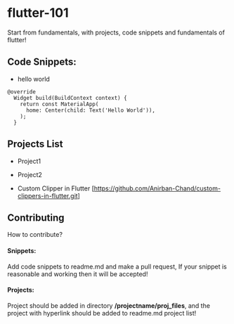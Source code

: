 # flutter-101
Start from fundamentals, with projects, code snippets and fundamentals of flutter!

## Code Snippets:
- hello world
```
@override
  Widget build(BuildContext context) {
    return const MaterialApp(
      home: Center(child: Text('Hello World')),
    );
  }
```

## Projects List

- Project1

- Project2

- Custom Clipper in Flutter [https://github.com/Anirban-Chand/custom-clippers-in-flutter.git]


## Contributing

How to contribute?
#### Snippets:
Add code snippets to readme.md and make a pull request, If your snippet is reasonable and working then it will be accepted!

#### Projects:
Project should be added in directory **/projectname/proj_files**, and the project with hyperlink should be added to readme.md project list!
